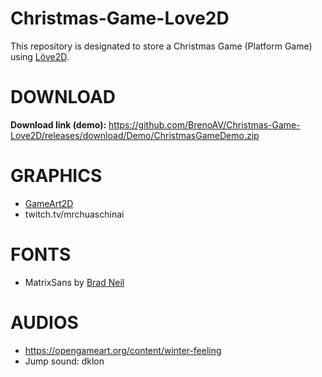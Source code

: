# Christmas-Game-Love2D

This repository is designated to store a Christmas Game (Platform Game) using [Löve2D](https://www.love2d.org).

# DOWNLOAD

**Download link (demo):** https://github.com/BrenoAV/Christmas-Game-Love2D/releases/download/Demo/ChristmasGameDemo.zip

# GRAPHICS

- [GameArt2D](https://www.gameart2d.com/freebies.html)
- twitch.tv/mrchuaschinai

# FONTS

- MatrixSans by [Brad Neil](https://fontesk.com/designer/brad-neil/)

# AUDIOS

- https://opengameart.org/content/winter-feeling
- Jump sound: dklon

